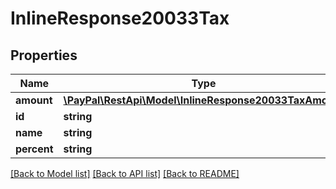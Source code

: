 # InlineResponse20033Tax

## Properties
Name | Type | Description | Notes
------------ | ------------- | ------------- | -------------
**amount** | [**\PayPal\RestApi\Model\InlineResponse20033TaxAmount**](InlineResponse20033TaxAmount.md) |  | [optional] 
**id** | **string** |  | [optional] 
**name** | **string** |  | [optional] 
**percent** | **string** |  | [optional] 

[[Back to Model list]](../README.md#documentation-for-models) [[Back to API list]](../README.md#documentation-for-api-endpoints) [[Back to README]](../README.md)


